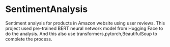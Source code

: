 # SentimentAnalysis
 Sentiment analysis for products in Amazon website using user reviews.
 This project used pre-trained BERT neural network model from Hugging Face to do the analysis.
 And this also use transformers,pytorch,BeautifulSoup to complete the process.
